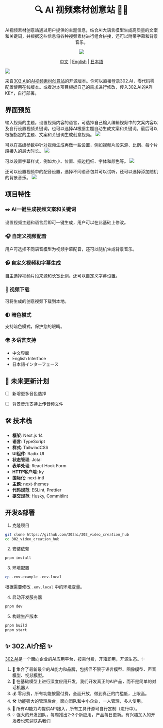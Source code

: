 # <p align="center"> 🔍 AI 视频素材创意站 🚀✨</p>

<p align="center">AI视频素材创意站通过用户提供的主题信息，结合AI大语言模型生成高质量的文案和关键词，并根据这些信息将各种视频素材进行组合拼接，还可以附带字幕和背景音乐。</p>

<p align="center"><a href="https://302.ai/tools/video/" target="blank"><img src="https://file.302.ai/gpt/imgs/github/20250102/72a57c4263944b73bf521830878ae39a.png" /></a></p >

<p align="center"><a href="README_zh.md">中文</a> | <a href="README.md">English</a> | <a href="README_ja.md">日本語</a></p>

![](docs/302_Video_Creation_Hub_cn.png)

来自[302.AI](https://302.ai)的[AI视频素材创意站](https://302.ai/tools/video/)的开源版本。你可以直接登录302.AI，零代码零配置使用在线版本。或者对本项目根据自己的需求进行修改，传入302.AI的API KEY，自行部署。


## 界面预览
输入视频的主题，设置视频内容的语言，可选择自己输入编辑视频中的文案内容以及自行设置视频关键词，也可以选择AI根据主题自动生成文案和关键词。最后可以根据指定的主题、文案和关键词生成创意视频。
![](docs/302_AI_Video_Creation_Hub_screenshot_01.png)

可以在高级参数中针对视频生成再做一些设置，例如视频片段来源、比例、每个片段接入的最大时长。
![](docs/302_AI_Video_Creation_Hub_screenshot_02.png)     

可以设置字幕样式，例如大小、位置、描边粗细、字体和颜色等。
![](docs/302_AI_Video_Creation_Hub_screenshot_03.png)     

还可以设置视频中的配音设置，选择不同语音包并可以试听，还可以选择添加随机的背景音乐。
![](docs/302_AI_Video_Creation_Hub_screenshot_04.png)   


## 项目特性
### ✒️ AI一键生成视频文案和关键词
  设置视频主题和语言后即可一键生成，用户可以在此基础上修改。
### 🎧 自定义视频配音
  用户可选择不同语音模型为视频字幕配音，还可以随机生成背景音乐。
### 📹 自定义视频和字幕生成
  自主选择视频片段来源和长宽比例，还可以自定义字幕设置。
### 📎 视频下载
  可将生成的创意视频下载到本地。
### 🌓 暗色模式
  支持暗色模式，保护您的眼睛。
### 🌍 多语言支持
  - 中文界面
  - English Interface
  - 日本語インターフェース

## 🚩 未来更新计划
- [ ] 新增更多音色选择
- [ ] 背景音乐支持上传音频文件


## 🛠️ 技术栈

- **框架**: Next.js 14
- **语言**: TypeScript
- **样式**: TailwindCSS
- **UI组件**: Radix UI
- **状态管理**: Jotai
- **表单处理**: React Hook Form
- **HTTP客户端**: ky
- **国际化**: next-intl
- **主题**: next-themes
- **代码规范**: ESLint, Prettier
- **提交规范**: Husky, Commitlint


## 开发&部署
1. 克隆项目
```bash
git clone https://github.com/302ai/302_video_creation_hub
cd 302_video_creation_hub
```

2. 安装依赖
```bash
pnpm install
```

3. 环境配置
```bash
cp .env.example .env.local
```
根据需要修改 `.env.local` 中的环境变量。

4. 启动开发服务器
```bash
pnpm dev
```

5. 构建生产版本
```bash
pnpm build
pnpm start
```


## ✨ 302.AI介绍 ✨
[302.AI](https://302.ai)是一个面向企业的AI应用平台，按需付费，开箱即用，开源生态。✨
1. 🧠 集合了最新最全的AI能力和品牌，包括但不限于语言模型、图像模型、声音模型、视频模型。
2. 🚀 在基础模型上进行深度应用开发，我们开发真正的AI产品，而不是简单的对话机器人
3. 💰 零月费，所有功能按需付费，全面开放，做到真正的门槛低，上限高。
4. 🛠 功能强大的管理后台，面向团队和中小企业，一人管理，多人使用。
5. 🔗 所有AI能力均提供API接入，所有工具开源可自行定制（进行中）。
6. 💡 强大的开发团队，每周推出2-3个新应用，产品每日更新。有兴趣加入的开发者也欢迎联系我们
